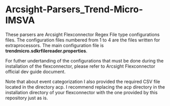# Arcsight-Parsers_Trend-Micro-IMSVA

These parsers are Arcsight Flexconnector Regex File type configurations files. The configuration files numbered from 1 to 4 are the files written for extraprocessors. The main configuration file is **trendmicro.sdkrfilereader.properties**. 

For futher undertanding of the configurations that must be done during the installation of the flexconnector, please refer to Arcsight Flexconnector official dev guide document.

Note that about event categorization I also provided the required CSV file located in the directory acp. I recommend replacing the acp directory in the installation directory of your flexconnector with the one provided by this repository just as is.
